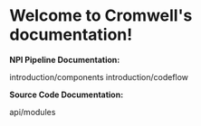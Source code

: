 # Welcome to Cromwell's documentation!


**NPI Pipeline Documentation:**

<!---.. toctree::
   :maxdepth: 3--->

   introduction/components
   introduction/codeflow

**Source Code Documentation:**

<!---.. toctree::
   :maxdepth: 3--->

   api/modules
